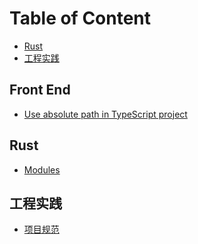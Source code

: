 Table of Content
================

- [Rust](##Rust)
- [工程实践](##工程实践)

## Front End
- [Use absolute path in TypeScript project](./content/use-absolute-path-in-typescript-project.md)

## Rust

- [Modules](./content/rust/modules.md)

## 工程实践

- [项目规范](./content/project-guidelines.md)
